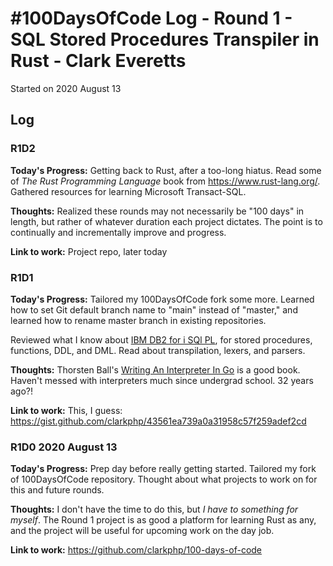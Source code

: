 # #100DaysOfCode Log - Round 1 - SQL Stored Procedures Transpiler in Rust - Clark Everetts

Started on 2020 August 13

## Log

### R1D2
**Today's Progress:** Getting back to Rust, after a too-long hiatus. Read some of *The Rust Programming Language* book from
https://www.rust-lang.org/. Gathered resources for learning Microsoft Transact-SQL.

**Thoughts:** Realized these rounds may not necessarily be "100 days" in length, but rather of whatever duration each project dictates.
The point is to continually and incrementally improve and progress.

**Link to work:** Project repo, later today

### R1D1
**Today's Progress:** Tailored my 100DaysOfCode fork some more. Learned how to set Git default branch name to "main" instead
of "master," and learned how to rename master branch in existing repositories.

Reviewed what I know about [IBM DB2 for i SQl PL](https://www.ibm.com/support/knowledgecenter/en/ssw_ibm_i_74/db2/rbafzsqlpl.htm),
for stored procedures, functions, DDL, and DML. Read about transpilation, lexers, and parsers.

**Thoughts:** Thorsten Ball's [Writing An Interpreter In Go](https://interpreterbook.com/) is a good book. Haven't messed
with interpreters much since undergrad school. 32 years ago?!

**Link to work:** This, I guess: https://gist.github.com/clarkphp/43561ea739a0a31958c57f259adef2cd

### R1D0 2020 August 13
**Today's Progress:** Prep day before really getting started. Tailored my fork of 100DaysOfCode repository. Thought about
what projects to work on for this and future rounds.

**Thoughts:** I don't have the time to do this, but *I have to something for myself*. The Round 1 project is as good a
platform for learning Rust as any, and the project will be useful for upcoming work on the day job.

**Link to work:** https://github.com/clarkphp/100-days-of-code
